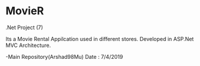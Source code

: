 # MovieR
.Net Project (7)

Its a Movie Rental Appilcation used in different stores. 
Developed in ASP.Net MVC Architecture.



-Main Repository(Arshad98Mu) Date : 7/4/2019
